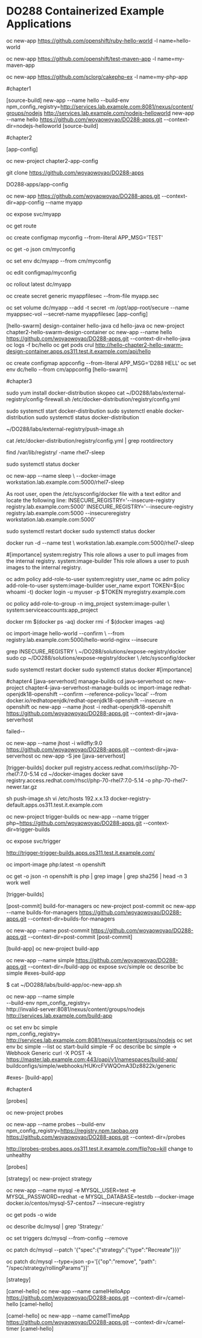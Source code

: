 # DO288 Containerized Example Applications

oc new-app https://github.com/openshift/ruby-hello-world -l name=hello-world

oc new-app https://github.com/openshift/test-maven-app -l name=my-maven-app

oc new-app https://github.com/sclorg/cakephp-ex -l name=my-php-app


#chapter1

[source-build]
new-app --name hello --build-env npm_config_registry=http://services.lab.example.com:8081/nexus/content/groups/nodejs http://services.lab.example.com/nodejs-helloworld 
new-app --name hello  https://github.com/woyaowoyao/DO288-apps.git --context-dir=nodejs-helloworld
[source-build]

#chapter2

[app-config]

oc new-project  chapter2-app-config 

git clone https://github.com/woyaowoyao/DO288-apps

DO288-apps/app-config

oc new-app https://github.com/woyaowoyao/DO288-apps.git --context-dir=app-config --name myapp 

oc expose svc/myapp

oc get route

oc create configmap myconfig --from-literal APP_MSG='TEST'

oc get -o json cm/myconfig

oc set env dc/myapp --from cm/myconfig

oc edit configmap/myconfig

 oc rollout latest dc/myapp 

oc create secret generic myappfilesec  --from-file myapp.sec 
 
oc set volume dc/myapp --add  -t secret -m /opt/app-root/secure --name myappsec-vol --secret-name myappfilesec 
[app-config]

[hello-swarm]  design-container
hello-java 
cd hello-java
oc new-project chapter2-hello-swarm-design-container
oc new-app --name hello https://github.com/woyaowoyao/DO288-apps.git --context-dir=hello-java 
oc logs -f bc/hello
oc get pods 
crul http://hello-chapter2-hello-swarm-design-container.apps.os311.test.it.example.com/api/hello

oc create configmap appconfig --from-literal APP_MSG='D288 HELL'
oc set env dc/hello --from cm/appconfig
[hello-swarm]

#chapter3

 sudo yum install docker-distribution skopeo 
  cat ~/DO288/labs/external-registry/config-firewall.sh 
/etc/docker-distribution/registry/config.yml 

 sudo systemctl start docker-distribution 
 sudo systemctl enable docker-distribution 
 sudo systemctl status docker-distribution 
 
 ~/DO288/labs/external-registry/push-image.sh 
 
 cat /etc/docker-distribution/registry/config.yml     | grep rootdirectory 
 
  find /var/lib/registry/ -name rhel7-sleep 
  
  sudo systemctl status docker 
  
  
  oc new-app --name sleep \    --docker-image workstation.lab.example.com:5000/rhel7-sleep 
  
As root user, open the /etc/sysconfig/docker
 file with a text editor and locate the following line:
INSECURE_REGISTRY='--insecure-registry registry.lab.example.com:5000'
INSECURE_REGISTRY='--insecure-registry registry.lab.example.com:5000 --insecureregistry workstation.lab.example.com:5000'

sudo systemctl restart docker
sudo systemctl status docker 

 docker run -d --name test \    workstation.lab.example.com:5000/rhel7-sleep 
 
#[importance]
system:registry 
This role allows a user to pull images from the internal registry.
system:image-builder 
This role allows a user to push images to the internal registry.

oc adm policy add-role-to-user system:registry user_name 
oc adm policy add-role-to-user system:image-builder user_name
export TOKEN=$(oc whoami -t)
docker login -u myuser -p $TOKEN myregistry.example.com

oc policy add-role-to-group -n img_project system:image-puller \    system:serviceaccounts:app_project

docker rm $(docker ps -aq)
docker rmi -f $(docker images -aq)

 oc import-image hello-world --confirm \    --from registry.lab.example.com:5000/hello-world-nginx --insecure 
 
grep INSECURE_REGISTRY \    ~/DO288/solutions/expose-registry/docker 
sudo cp ~/DO288/solutions/expose-registry/docker \    /etc/sysconfig/docker

sudo systemctl restart docker 
sudo systemctl status docker 
#[importance]


#chapter4
[java-serverhost]   manage-builds 
cd java-serverhost
oc new-project chapter4-java-serverhost-manage-builds 
oc import-image redhat-openjdk18-openshift --confirm  --reference-policy='local' --from docker.io/redhatopenjdk/redhat-openjdk18-openshift --insecure -n openshift
oc new-app --name jhost -i  redhat-openjdk18-openshift  https://github.com/woyaowoyao/DO288-apps.git --context-dir=java-serverhost 

failed--

oc new-app --name jhost -i  wildfly:9.0  https://github.com/woyaowoyao/DO288-apps.git --context-dir=java-serverhost 
oc new-app -S jee
[java-serverhost]  

[trigger-builds]
docker pull  registry.access.redhat.com/rhscl/php-70-rhel7:7.0-5.14
cd ~/docker-images
docker save registry.access.redhat.com/rhscl/php-70-rhel7:7.0-5.14  -o  php-70-rhel7-newer.tar.gz

sh push-image.sh
vi /etc/hosts
192.x.x.13 docker-registry-default.apps.os311.test.it.example.com

 oc new-project trigger-builds
 oc new-app --name trigger  php~https://github.com/woyaowoyao/DO288-apps.git --context-dir=trigger-builds

 oc expose svc/trigger

http://trigger-trigger-builds.apps.os311.test.it.example.com/

 oc import-image php:latest -n openshift 

 oc get -o json -n openshift is php | grep image     | grep sha256 | head -n 3 
work well

[trigger-builds]

[post-commit]  build-for-managers 
oc new-project post-commit
oc new-app --name builds-for-managers https://github.com/woyaowoyao/DO288-apps.git --context-dir=builds-for-managers

oc new-app --name post-commit https://github.com/woyaowoyao/DO288-apps.git --context-dir=post-commit
[post-commit]

[build-app]
 oc new-project build-app

oc new-app --name simple  https://github.com/woyaowoyao/DO288-apps.git --context-dir=/build-app
oc expose svc/simple
oc describe bc simple
#exes-build-app

$ cat ~/DO288/labs/build-app/oc-new-app.sh

oc new-app --name simple \
 --build-env npm_config_registry=\
http://invalid-server:8081/nexus/content/groups/nodejs \
 http://services.lab.example.com/build-app

 oc set env bc simple \
 npm_config_registry=\
http://services.lab.example.com:8081/nexus/content/groups/nodejs
oc set env bc simple --list
oc start-build simple -F
 oc describe bc simple
-> Webhook Generic
 curl -X POST -k \
 https://master.lab.example.com:443/oapi/v1/namespaces/build-app/
buildconfigs/simple/webhooks/HUKrcFVWQOmA3Dz8822k/generic

 
#exes-
[build-app]


#chapter4

[probes]

oc new-project probes

oc new-app --name probes    --build-env npm_config_registry=https://registry.npm.taobao.org https://github.com/woyaowoyao/DO288-apps.git --context-dir=/probes

http://probes-probes.apps.os311.test.it.example.com/flip?op=kill
change to unhealthy

[probes]

[strategy]
oc new-project strategy

 oc new-app --name mysql  -e MYSQL_USER=test -e MYSQL_PASSWORD=redhat -e MYSQL_DATABASE=testdb  --docker-image docker.io/centos/mysql-57-centos7  --insecure-registry

oc get pods -o wide 

oc describe dc/mysql | grep 'Strategy:' 

 oc set triggers dc/mysql --from-config --remove 

 oc patch dc/mysql --patch  '{"spec":{"strategy":{"type":"Recreate"}}}' 

 oc patch dc/mysql --type=json    -p='[{"op":"remove", "path": "/spec/strategy/rollingParams"}]' 

[strategy]

[camel-hello]
oc new-app --name camelHelloApp  https://github.com/woyaowoyao/DO288-apps.git --context-dir=/camel-hello
[camel-hello]


[camel-hello]
oc new-app --name camelTimeApp  https://github.com/woyaowoyao/DO288-apps.git --context-dir=/camel-timer
 [camel-hello]